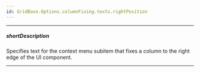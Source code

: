 ```yaml
---
id: GridBase.Options.columnFixing.texts.rightPosition
---
```

---
##### shortDescription
Specifies text for the context menu subitem that fixes a column to the right edge of the UI component.

---
